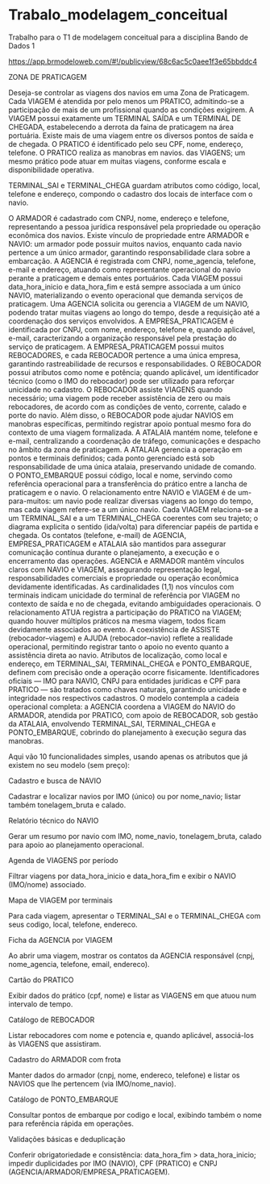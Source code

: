 # Trabalo_modelagem_conceitual
Trabalho para o T1 de modelagem conceitual para a disciplina Bando de Dados 1

https://app.brmodeloweb.com/#!/publicview/68c6ac5c0aee1f3e65bbddc4

ZONA DE PRATICAGEM

Deseja-se controlar as viagens dos navios em uma Zona de Praticagem.  
Cada VIAGEM é atendida por pelo menos um PRATICO, admitindo-se a participação de mais de um profissional quando as condições exigirem. A VIAGEM possui exatamente um TERMINAL SAÍDA e um TERMINAL DE CHEGADA, estabelecendo a derrota da faina de praticagem na área portuária. Existe mais de uma viagem entre os diversos pontos de saída e de chegada.
O PRATICO é identificado pelo seu CPF, nome, endereço, telefone. O PRATICO realiza as manobras em navios. das VIAGENS; um mesmo prático pode atuar em muitas viagens, conforme escala e disponibilidade operativa.

TERMINAL_SAI e TERMINAL_CHEGA guardam atributos como código, local, telefone e endereço, compondo o cadastro dos locais de interface com o navio.

O ARMADOR é cadastrado com CNPJ, nome, endereço e telefone, representando a pessoa jurídica responsável pela propriedade ou operação econômica dos navios.
Existe vínculo de propriedade entre ARMADOR e NAVIO: um armador pode possuir muitos navios, enquanto cada navio pertence a um único armador, garantindo responsabilidade clara sobre a embarcação.
A AGENCIA é registrada com CNPJ, nome_agencia, telefone, e-mail e endereço, atuando como representante operacional do navio perante a praticagem e demais entes portuários.
Cada VIAGEM possui data_hora_inicio e data_hora_fim e está sempre associada a um único NAVIO, materializando o evento operacional que demanda serviços de praticagem.
Uma AGENCIA solicita ou gerencia a VIAGEM de um NAVIO, podendo tratar muitas viagens ao longo do tempo, desde a requisição até a coordenação dos serviços envolvidos.
A EMPRESA_PRATICAGEM é identificada por CNPJ, com nome, endereço, telefone e, quando aplicável, e-mail, caracterizando a organização responsável pela prestação do serviço de praticagem.
A EMPRESA_PRATICAGEM possui muitos REBOCADORES, e cada REBOCADOR pertence a uma única empresa, garantindo rastreabilidade de recursos e responsabilidades.
O REBOCADOR possui atributos como nome e potência; quando aplicável, um identificador técnico (como o IMO do rebocador) pode ser utilizado para reforçar unicidade no cadastro.
O REBOCADOR assiste VIAGENS quando necessário; uma viagem pode receber assistência de zero ou mais rebocadores, de acordo com as condições de vento, corrente, calado e porte do navio.
Além disso, o REBOCADOR pode ajudar NAVIOS em manobras específicas, permitindo registrar apoio pontual mesmo fora do contexto de uma viagem formalizada.
A ATALAIA mantém nome, telefone e e-mail, centralizando a coordenação de tráfego, comunicações e despacho no âmbito da zona de praticagem.
A ATALAIA gerencia a operação em pontos e terminais definidos; cada ponto gerenciado está sob responsabilidade de uma única atalaia, preservando unidade de comando.
O PONTO_EMBARQUE possui código, local e nome, servindo como referência operacional para a transferência do prático entre a lancha de praticagem e o navio.
O relacionamento entre NAVIO e VIAGEM é de um-para-muitos: um navio pode realizar diversas viagens ao longo do tempo, mas cada viagem refere-se a um único navio.
Cada VIAGEM relaciona-se a um TERMINAL_SAI e a um TERMINAL_CHEGA coerentes com seu trajeto; o diagrama explicita o sentido (ida/volta) para diferenciar papéis de partida e chegada.
Os contatos (telefone, e-mail) de AGENCIA, EMPRESA_PRATICAGEM e ATALAIA são mantidos para assegurar comunicação contínua durante o planejamento, a execução e o encerramento das operações.
AGENCIA e ARMADOR mantêm vínculos claros com NAVIO e VIAGEM, assegurando representação legal, responsabilidades comerciais e propriedade ou operação econômica devidamente identificadas.
As cardinalidades (1,1) nos vínculos com terminais indicam unicidade do terminal de referência por VIAGEM no contexto de saída e no de chegada, evitando ambiguidades operacionais.
O relacionamento ATUA registra a participação do PRATICO na VIAGEM; quando houver múltiplos práticos na mesma viagem, todos ficam devidamente associados ao evento.
A coexistência de ASSISTE (rebocador–viagem) e AJUDA (rebocador–navio) reflete a realidade operacional, permitindo registrar tanto o apoio no evento quanto a assistência direta ao navio.
Atributos de localização, como local e endereço, em TERMINAL_SAI, TERMINAL_CHEGA e PONTO_EMBARQUE, definem com precisão onde a operação ocorre fisicamente.
Identificadores oficiais — IMO para NAVIO, CNPJ para entidades jurídicas e CPF para PRATICO — são tratados como chaves naturais, garantindo unicidade e integridade nos respectivos cadastros.
O modelo contempla a cadeia operacional completa: a AGENCIA coordena a VIAGEM do NAVIO do ARMADOR, atendida por PRATICO, com apoio de REBOCADOR, sob gestão da ATALAIA, envolvendo TERMINAL_SAI, TERMINAL_CHEGA e PONTO_EMBARQUE, cobrindo do planejamento à execução segura das manobras.

Aqui vão 10 funcionalidades simples, usando apenas os atributos que já existem no seu modelo (sem preço):

Cadastro e busca de NAVIO

Cadastrar e localizar navios por IMO (único) ou por nome_navio; listar também tonelagem_bruta e calado.

Relatório técnico do NAVIO

Gerar um resumo por navio com IMO, nome_navio, tonelagem_bruta, calado para apoio ao planejamento operacional.

Agenda de VIAGENS por período

Filtrar viagens por data_hora_inicio e data_hora_fim e exibir o NAVIO (IMO/nome) associado.

Mapa de VIAGEM por terminais

Para cada viagem, apresentar o TERMINAL_SAI e o TERMINAL_CHEGA com seus codigo, local, telefone, endereco.

Ficha da AGENCIA por VIAGEM

Ao abrir uma viagem, mostrar os contatos da AGENCIA responsável (cnpj, nome_agencia, telefone, email, endereco).

Cartão do PRATICO

Exibir dados do prático (cpf, nome) e listar as VIAGENS em que atuou num intervalo de tempo.

Catálogo de REBOCADOR

Listar rebocadores com nome e potencia e, quando aplicável, associá-los às VIAGENS que assistiram.

Cadastro do ARMADOR com frota

Manter dados do armador (cnpj, nome, endereco, telefone) e listar os NAVIOS que lhe pertencem (via IMO/nome_navio).

Catálogo de PONTO_EMBARQUE

Consultar pontos de embarque por codigo e local, exibindo também o nome para referência rápida em operações.

Validações básicas e deduplicação

Conferir obrigatoriedade e consistência: data_hora_fim > data_hora_inicio; impedir duplicidades por IMO (NAVIO), CPF (PRATICO) e CNPJ (AGENCIA/ARMADOR/EMPRESA_PRATICAGEM).
